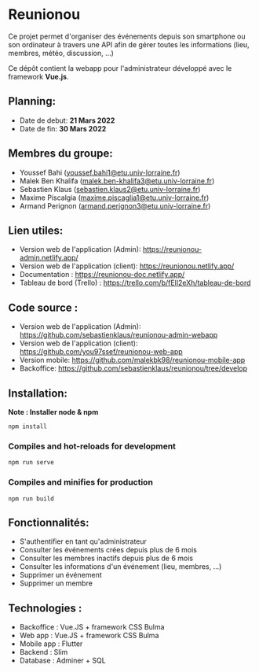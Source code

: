 # Reunionou
Ce projet permet d'organiser des événements depuis son smartphone ou son ordinateur à travers une API afin de gérer toutes les informations (lieu, membres, météo, discussion, ...)

Ce dépôt contient la webapp pour l'administrateur développé avec le framework **Vue.js**.

## Planning:
- Date de debut: **21 Mars 2022**
- Date de fin: **30 Mars 2022**


## Membres du groupe:
- Youssef Bahi (youssef.bahi1@etu.univ-lorraine.fr)
- Malek Ben Khalifa (malek.ben-khalifa3@etu.univ-lorraine.fr)
- Sebastien Klaus (sebastien.klaus2@etu.univ-lorraine.fr)
- Maxime Piscalgia (maxime.piscaglia1@etu.univ-lorraine.fr)
- Armand Perignon (armand.perignon3@etu.univ-lorraine.fr)

## Lien utiles:
- Version web de l'application (Admin): https://reunionou-admin.netlify.app/
- Version web de l'application (client): https://reunionou.netlify.app/
- Documentation : https://reunionou-doc.netlify.app/
- Tableau de bord (Trello) : https://trello.com/b/fEIl2eXh/tableau-de-bord

## Code source :
- Version web de l'application (Admin): https://github.com/sebastienklaus/reunionou-admin-webapp
- Version web de l'application (client): https://github.com/you97ssef/reunionou-web-app
- Version mobile: https://github.com/malekbk98/reunionou-mobile-app
- Backoffice: https://github.com/sebastienklaus/reunionou/tree/develop

## Installation:
**Note : Installer node & npm**

```
npm install
```

### Compiles and hot-reloads for development
```
npm run serve
```

### Compiles and minifies for production
```
npm run build
```

## Fonctionnalités:
- S'authentifier en tant qu'administrateur
- Consulter les événements crées depuis plus de 6 mois
- Consulter les membres inactifs depuis plus de 6 mois
- Consulter les informations d'un événement (lieu, membres, ...)
- Supprimer un événement
- Supprimer un membre


## Technologies :
- Backoffice : Vue.JS + framework CSS Bulma
- Web app : Vue.JS + framework CSS Bulma
- Mobile app : Flutter
- Backend : Slim
- Database : Adminer + SQL
